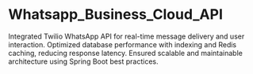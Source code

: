 # Whatsapp_Business_Cloud_API
Integrated Twilio WhatsApp API for real-time message delivery and user interaction.  Optimized database performance with indexing and Redis caching, reducing response latency.  Ensured scalable and maintainable architecture using Spring Boot best practices.
